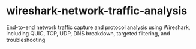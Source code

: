 # wireshark-network-traffic-analysis
End-to-end network traffic capture and protocol analysis using Wireshark, including QUIC, TCP, UDP, DNS breakdown, targeted filtering, and troubleshooting 
